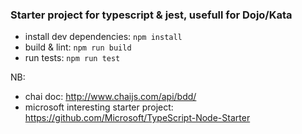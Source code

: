 ### Starter project for typescript & jest, usefull for Dojo/Kata

 - install dev dependencies: `npm install`
 - build & lint: `npm run build`
 - run tests: `npm run test`

NB:
 - chai doc: http://www.chaijs.com/api/bdd/
 - microsoft interesting starter project: https://github.com/Microsoft/TypeScript-Node-Starter
